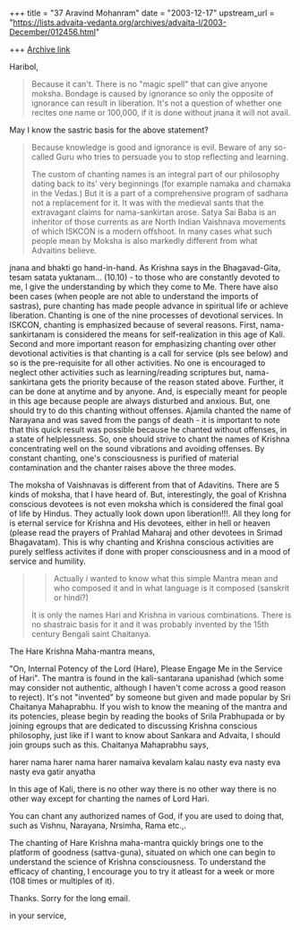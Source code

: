 +++
title = "37 Aravind  Mohanram"
date = "2003-12-17"
upstream_url = "https://lists.advaita-vedanta.org/archives/advaita-l/2003-December/012456.html"

+++
[Archive link](https://lists.advaita-vedanta.org/archives/advaita-l/2003-December/012456.html)

Haribol,

>Because it can't.  There is no "magic spell" that can give anyone moksha.
>Bondage is caused by ignorance so only the opposite of ignorance can
>result in liberation.  It's not a question of whether one recites one name
>or 100,000, if it is done without jnana it will not avail.

May I know the sastric basis for the above statement? 

>Because knowledge is good and ignorance is evil.  Beware of any so-called
>Guru who tries to persuade you to stop reflecting and learning.
>
>The custom of chanting names is an integral part of our philosophy dating
>back to its' very beginnings (for example namaka and chamaka in the
>Vedas.)  But it is a part of a comprehensive program of sadhana not a
>replacement for it.  It was with the medieval sants that the extravagant
>claims for nama-sankirtan arose.  Satya Sai Baba is an inheritor of those
>currents as are North Indian Vaishnava movements of which ISKCON is a
>modern offshoot.  In many cases what such people mean by Moksha is also
>markedly different from what Advaitins believe.

jnana and bhakti go hand-in-hand. As Krishna says in the Bhagavad-Gita, tesam satata yuktanam... (10.10)  - to those who are constantly devoted to me, I give the understanding by which they come to Me. There have also been cases (when people are not able to understand the imports of sastras), pure chanting has made people advance in spiritual life or achieve liberation. Chanting is one of the nine processes of devotional services. In ISKCON, chanting is emphasized because of several reasons. First, nama-sankirtanam is considered the means for self-realization in this age of Kali. Second and more important reason for emphasizing chanting over other devotional activities is that chanting is a call for service (pls see below) and so is the pre-requisite for all other activities. No one is encouraged to neglect other activities such as learning/reading scriptures but, nama-sankirtana gets the priority because of the reason stated above. Further, it can be done at anytime and by anyone. And, is especially meant for people in this age because people are always disturbed and anxious. But, one should try to do this chanting without offenses. Ajamila chanted the name of Narayana and was saved from the pangs of death - it is important to note that this quick result was possible because he chanted without offenses, in a state of helplessness. So, one should strive to chant the names of Krishna concentrating well on the sound vibrations and avoiding offenses. By constant chanting, one's consciousness is purified of material contamination and the chanter raises above the three modes. 

The moksha of Vaishnavas is different from that of Adavitins. There are 5 kinds of moksha, that I have heard of. But, interestingly, the goal of Krishna conscious devotees is not even moksha which is considered the final goal of life by Hindus. They actually look down upon liberation!!!. All they long for is eternal service for Krishna and His devotees, either in hell or heaven (please read the prayers of Prahlad Maharaj and other devotees in Srimad Bhagavatam). This is why chanting and Krishna conscious activities are purely selfless activites if done with proper consciousness and in a mood of service and humility. 

> > Actually i wanted to know what this simple Mantra mean
> > and who composed it and in what language is it
> > composed (sanskrit or hindi?)
> >
>
>It is only the names Hari and Krishna in various combinations.  There is
>no shastraic basis for it and it was probably invented by the 15th century
>Bengali saint Chaitanya.

The Hare Krishna Maha-mantra means, 

"On, Internal Potency of the Lord (Hare), Please Engage Me in the Service of Hari". The mantra is found in the kali-santarana upanishad (which some may consider not authentic, although I haven't come across a good reason to reject). It's not "invented" by someone but given and made popular by Sri Chaitanya Mahaprabhu. If you wish to know the meaning of the mantra and its potencies, please begin by reading the books of Srila Prabhupada or by joining egroups that are dedicated to discussing Krishna conscious philosophy, just like if I want to know about Sankara and Advaita, I should join groups such as this. Chaitanya Mahaprabhu says,

harer nama harer nama harer namaiva kevalam kalau nasty eva nasty eva nasty eva gatir anyatha 

In this age of Kali, there is no other way there is no other way there is no other way except for chanting the names of Lord Hari.

You can chant any authorized names of God, if you are used to doing that, such as  Vishnu, Narayana, Nrsimha, Rama etc.,. 

The chanting of Hare Krishna maha-mantra quickly brings one to the platform of goodness (sattva-guna), situated on which one can begin to understand the science of Krishna consciousness. To understand the efficacy of chanting, I encourage you to try it atleast for a week or more (108 times or multiples of it).  

Thanks. Sorry for the long email. 

in your service,



